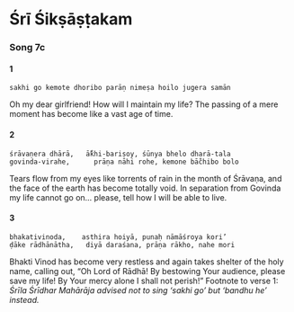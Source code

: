 # Śrī Śikṣāṣṭakam

### Song 7c

#### 1

    sakhi go kemote dhoribo parāṇ nimeṣa hoilo jugera samān

Oh my dear girlfriend! How will I  maintain my life? The passing of a mere moment has become like a vast age of time.

#### 2

    śrāvaṇera dhārā,   ā̐khi-bariṣoy, śūnya bhelo dharā-tala
    govinda-virahe,      prāṇa nāhi rohe, kemone bā̐chibo bolo

Tears flow from my eyes like torrents of rain in the month of Śrāvaṇa, and the face of the earth has become totally void. In separation from Govinda my life cannot go on... please, tell how I will be able to live.

#### 3

    bhakativinoda,    asthira hoiyā, punaḥ nāmāśroya kori’
    ḍāke rādhānātha,   diyā daraśana, prāṇa rākho, nahe mori

Bhakti Vinod has become very restless and again takes shelter of the holy name, calling out, “Oh Lord of Rādhā! By bestowing Your audience, please save my life! By Your mercy alone I shall not perish!”
Footnote to verse 1: *Śrīla Śrīdhar Mahārāja advised not to sing ‘sakhi go’ but ‘bandhu he’ instead.*

